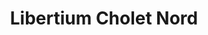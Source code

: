 ---
title: "Libertium Cholet Nord"
url: /saint-leger-sous-cholet/libertium-cholet-nord/
shop: caravane
---
